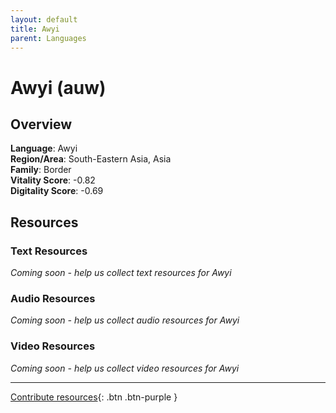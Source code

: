 ```yaml
---
layout: default
title: Awyi
parent: Languages
---
```


# Awyi (auw)

## Overview

**Language**: Awyi  
**Region/Area**: South-Eastern Asia, Asia  
**Family**: Border  
**Vitality Score**: -0.82  
**Digitality Score**: -0.69  

## Resources

### Text Resources
*Coming soon - help us collect text resources for Awyi*

### Audio Resources
*Coming soon - help us collect audio resources for Awyi*

### Video Resources
*Coming soon - help us collect video resources for Awyi*

---

[Contribute resources](https://fairtrain.github.io/){: .btn .btn-purple }
